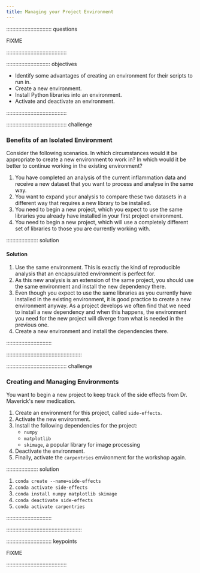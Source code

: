 ```yaml
---
title: Managing your Project Environment
---
```


:::::::::::::::::::::::::::::: questions

FIXME

::::::::::::::::::::::::::::::::::::::::

::::::::::::::::::::::::::::: objectives

* Identify some advantages of creating an environment for their scripts to run in.
* Create a new environment.
* Install Python libraries into an environment.
* Activate and deactivate an environment.

::::::::::::::::::::::::::::::::::::::::

:::::::::::::::::::::::::::::::::::::::: challenge

### Benefits of an Isolated Environment
Consider the following scenarios.
In which circumstances would it be appropriate to create a new environment to work in?
In which would it be better to continue working in the existing environment?

1. You have completed an analysis of the current inflammation data and receive a new dataset that you want to process and analyse in the same way.
1. You want to expand your analysis to compare these two datasets in a different way that requires a new library to be installed.
1. You need to begin a new project, which you expect to use the same libraries you already have installed in your first project environment.
1. You need to begin a new project, which will use a completely different set of libraries to those you are currently working with.

::::::::::::::::::::: solution

#### Solution

1. Use the same environment. This is exactly the kind of reproducible analysis that an encapsulated environment is perfect for.
1. As this new analysis is an extension of the same project, you should use the same environment and install the new dependency there.
1. Even though you expect to use the same libraries as you currently have installed in the existing environment, it is good practice to create a new environment anyway.
   As a project develops we often find that we need to install a new dependency and when this happens, the environment you need for the new project will diverge from what is needed in the previous one.
1. Create a new environment and install the dependencies there.

::::::::::::::::::::::::::::::

::::::::::::::::::::::::::::::::::::::::::::::::::

:::::::::::::::::::::::::::::::::::::::: challenge

### Creating and Managing Environments
You want to begin a new project to keep track of the side effects from Dr. Maverick's new medication.

1. Create an environment for this project, called `side-effects`. 
1. Activate the new environment.
1. Install the following dependencies for the project:
    * `numpy`
    * `matplotlib`
    * `skimage`, a popular library for image processing
1. Deactivate the environment.
1. Finally, activate the `carpentries` environment for the workshop again.

::::::::::::::::::::: solution

1. `conda create --name=side-effects`
1. `conda activate side-effects`
1. `conda install numpy matplotlib skimage`
1. `conda deactivate side-effects`
1. `conda activate carpentries`

::::::::::::::::::::::::::::::



::::::::::::::::::::::::::::::::::::::::::::::::::


:::::::::::::::::::::::::::::: keypoints

FIXME

::::::::::::::::::::::::::::::::::::::::